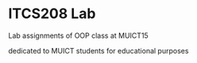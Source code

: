 # ITCS208 Lab
Lab assignments of OOP class at MUICT15

dedicated to MUICT students for educational purposes
